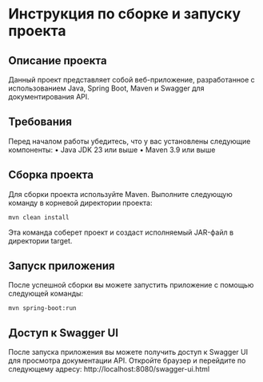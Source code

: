 # Инструкция по сборке и запуску проекта

## Описание проекта

Данный проект представляет собой веб-приложение, разработанное с использованием Java, Spring Boot, Maven и Swagger для
документирования API.

## Требования

Перед началом работы убедитесь, что у вас установлены следующие компоненты:
• Java JDK 23 или выше
• Maven 3.9 или выше

## Сборка проекта

Для сборки проекта используйте Maven. Выполните следующую команду в корневой директории проекта:

```
mvn clean install
```

Эта команда соберет проект и создаст исполняемый JAR-файл в директории target.

## Запуск приложения

После успешной сборки вы можете запустить приложение с помощью следующей команды:

```
mvn spring-boot:run
```

## Доступ к Swagger UI

После запуска приложения вы можете получить доступ к Swagger UI для просмотра документации API. Откройте браузер и
перейдите по следующему адресу: http://localhost:8080/swagger-ui.html
